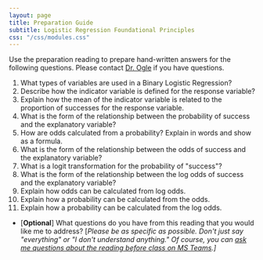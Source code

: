 ```yaml
---
layout: page
title: Preparation Guide
subtitle: Logistic Regression Foundational Principles
css: "/css/modules.css"
---
```


<div class="alert alert-warning">
Use the preparation reading to prepare hand-written answers for the following questions. Please contact <a href="https://teams.microsoft.com/l/channel/19%3aebdb6d98f8c748818228211aeea11139%40thread.tacv2/Class%2520Preparation%2520Reading%2520Questions?groupId=6aaae687-f6ed-4518-b9ed-3986bc9e6f4f&tenantId=b70d8bab-80b6-4766-b5da-fcfdabdf71c7)" target="_blank">Dr. Ogle</a> if you have questions.
</div>

1. What types of variables are used in a Binary Logistic Regression?
1. Describe how the indicator variable is defined for the response variable?
1. Explain how the mean of the indicator variable is related to the proportion of successes for the response variable.
1. What is the form of the relationship between the probability of success and the explanatory variable?
1. How are odds calculated from a probability? Explain in words and show as a formula.
1. What is the form of the relationship between the odds of success and the explanatory variable?
1. What is a logit transformation for the probability of "success"?
1. What is the form of the relationship between the log odds of success and the explanatory variable?
1. Explain how odds can be calculated from log odds.
1. Explain how a probability can be calculated from the odds.
1. Explain how a probability can be calculated from the log odds.

<ul>
<li>[<b>Optional</b>] What questions do you have from this reading that you would like me to address? [<i>Please be as specific as possible. Don't just say "everything" or "I don't understand anything." Of course, you can <a href="https://teams.microsoft.com/l/channel/19%3aebdb6d98f8c748818228211aeea11139%40thread.tacv2/Class%2520Preparation%2520Reading%2520Questions?groupId=6aaae687-f6ed-4518-b9ed-3986bc9e6f4f&tenantId=b70d8bab-80b6-4766-b5da-fcfdabdf71c7" target="_blank">ask me questions about the reading before class on MS Teams</a>.]</i></li>
</ul>
